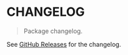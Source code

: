 # CHANGELOG

> Package changelog.

See [GitHub Releases](https://github.com/stdlib-js/os-configdir/releases) for the changelog.